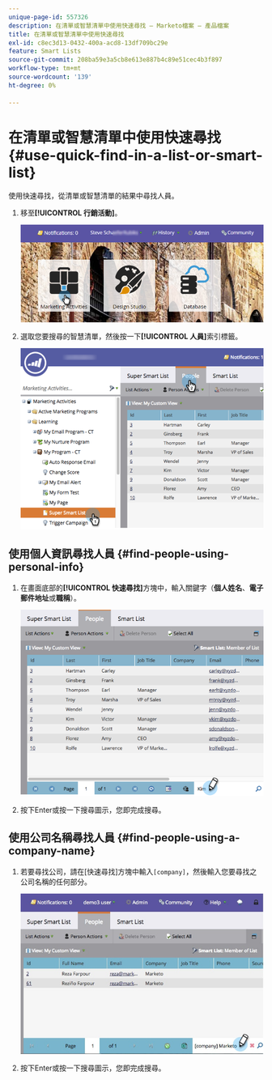 ```yaml
---
unique-page-id: 557326
description: 在清單或智慧清單中使用快速尋找 — Marketo檔案 — 產品檔案
title: 在清單或智慧清單中使用快速尋找
exl-id: c8ec3d13-0432-400a-acd8-13df709bc29e
feature: Smart Lists
source-git-commit: 208ba59e3a5cb8e613e887b4c89e51cec4b3f897
workflow-type: tm+mt
source-wordcount: '139'
ht-degree: 0%

---
```


# 在清單或智慧清單中使用快速尋找 {#use-quick-find-in-a-list-or-smart-list}

使用快速尋找，從清單或智慧清單的結果中尋找人員。

1. 移至&#x200B;**[!UICONTROL 行銷活動]**。

   ![](assets/login-marketing-activities.png)

1. 選取您要搜尋的智慧清單，然後按一下&#x200B;**[!UICONTROL 人員]**&#x200B;索引標籤。

   ![](assets/smartlistpeople.png)

## 使用個人資訊尋找人員 {#find-people-using-personal-info}

1. 在畫面底部的&#x200B;**[!UICONTROL 快速尋找]**&#x200B;方塊中，輸入關鍵字（**個人姓名**、**電子郵件地址**&#x200B;或&#x200B;**職稱**）。

   ![](assets/searchpeople.png)

1. 按下Enter或按一下搜尋圖示，您即完成搜尋。

## 使用公司名稱尋找人員 {#find-people-using-a-company-name}

1. 若要尋找公司，請在[快速尋找]方塊中輸入`[company]`，然後輸入您要尋找之公司名稱的任何部分。

   ![](assets/supersmartlistsearch.jpg)

1. 按下Enter或按一下搜尋圖示，您即完成搜尋。
